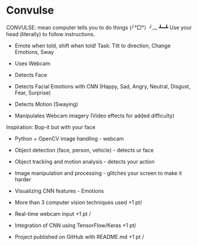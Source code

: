 # Convulse

CONVULSE:  mean computer tells you to do things (╯°□°）╯︵ ┻━┻  Use your head (literally) to follow instructions. 
- Emote when told, shift when told! Task: Tilt to direction, Change Emotions, Sway


- Uses Webcam
- Detects Face
- Detects Facial Emotions with CNN (Happy, Sad, Angry, Neutral, Disgust, Fear, Surprise)
- Detects Motion (Swaying)
- Manipulates Webcam imagery (Video effects for added difficulty)

Inspiration: Bop-it but with your face


- Python + OpenCV image handling - webcam 
- Object detection (face, person, vehicle) - detects ur face 
- Object tracking and motion analysis - detects your action
- Image manipulation and processing - glitches your screen to make it harder
- Visualizing CNN features - Emotions

- More than 3 computer vision techniques used +1 pt/
- Real-time webcam input +1 pt /
- Integration of CNN using TensorFlow/Keras +1 pt/
- Project published on GitHub with README.md +1 pt /

